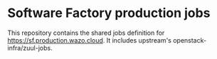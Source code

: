# Software Factory production jobs

This repository contains the shared jobs definition for https://sf.production.wazo.cloud. It includes upstream's openstack-infra/zuul-jobs.
